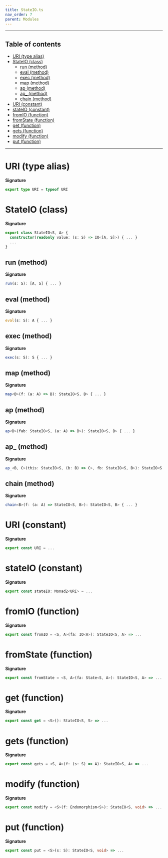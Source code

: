 ```yaml
---
title: StateIO.ts
nav_order: 7
parent: Modules
---
```


---

<h2 class="text-delta">Table of contents</h2>

- [URI (type alias)](#uri-type-alias)
- [StateIO (class)](#stateio-class)
  - [run (method)](#run-method)
  - [eval (method)](#eval-method)
  - [exec (method)](#exec-method)
  - [map (method)](#map-method)
  - [ap (method)](#ap-method)
  - [ap\_ (method)](#ap_-method)
  - [chain (method)](#chain-method)
- [URI (constant)](#uri-constant)
- [stateIO (constant)](#stateio-constant)
- [fromIO (function)](#fromio-function)
- [fromState (function)](#fromstate-function)
- [get (function)](#get-function)
- [gets (function)](#gets-function)
- [modify (function)](#modify-function)
- [put (function)](#put-function)

---

# URI (type alias)

**Signature**

```ts
export type URI = typeof URI
```

# StateIO (class)

**Signature**

```ts
export class StateIO<S, A> {
  constructor(readonly value: (s: S) => IO<[A, S]>) { ... }
  ...
}
```

## run (method)

**Signature**

```ts
run(s: S): [A, S] { ... }
```

## eval (method)

**Signature**

```ts
eval(s: S): A { ... }
```

## exec (method)

**Signature**

```ts
exec(s: S): S { ... }
```

## map (method)

**Signature**

```ts
map<B>(f: (a: A) => B): StateIO<S, B> { ... }
```

## ap (method)

**Signature**

```ts
ap<B>(fab: StateIO<S, (a: A) => B>): StateIO<S, B> { ... }
```

## ap\_ (method)

**Signature**

```ts
ap_<B, C>(this: StateIO<S, (b: B) => C>, fb: StateIO<S, B>): StateIO<S, C> { ... }
```

## chain (method)

**Signature**

```ts
chain<B>(f: (a: A) => StateIO<S, B>): StateIO<S, B> { ... }
```

# URI (constant)

**Signature**

```ts
export const URI = ...
```

# stateIO (constant)

**Signature**

```ts
export const stateIO: Monad2<URI> = ...
```

# fromIO (function)

**Signature**

```ts
export const fromIO = <S, A>(fa: IO<A>): StateIO<S, A> => ...
```

# fromState (function)

**Signature**

```ts
export const fromState = <S, A>(fa: State<S, A>): StateIO<S, A> => ...
```

# get (function)

**Signature**

```ts
export const get = <S>(): StateIO<S, S> => ...
```

# gets (function)

**Signature**

```ts
export const gets = <S, A>(f: (s: S) => A): StateIO<S, A> => ...
```

# modify (function)

**Signature**

```ts
export const modify = <S>(f: Endomorphism<S>): StateIO<S, void> => ...
```

# put (function)

**Signature**

```ts
export const put = <S>(s: S): StateIO<S, void> => ...
```
